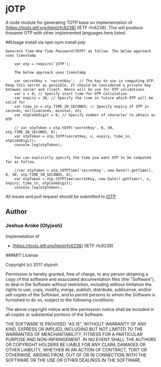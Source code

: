 # jOTP
A node module for generating TOTP base on implementation of [https://tools.ietf.org/html/rfc6238] (IETF rfc6238). This will produce thesame OTP with other implemented languages here listed.

##Usage
    install via npm
    npm install jotp

    Generate Time-One Time Password(TOTP) as follow. The below approach uses timestamp

        var otp = require('jOTP');

        The below approach uses timestamp

        var secretKey = 'secretKey';  // The key to use in computing OTP. Keep this secret as possible, It should be considered a private key betwwen server and client. Hence will be use for OTP validations
        var x = 0; // Specify start time for OTP Calculation
        var expiry = 30; // Specify the time in future which OTP will be valid for
        var time_in = otp.TIME_IN_SECONDS; // Specify expiry of OTP in seconds, milliseconds, minutes, etc
        var otpCodeDigit = 6; // Specify number of character to obtain as OTP

        // var otpToken = otp.tOTP('secretKey', 0, 30, otp.TIME_IN_SECONDS, 6);
        var otpToken = otp.tOTP(secretKey, x, expiry, time_in, otpCodeDigit);
        console.log(otpToken);


        You can explicitly specify the time you want OTP to be computed for as follow.

        //var otpToken = otp.tOTPTime('secretKey', new Date().getTime(), 0, 30, otp.TIME_IN_SECONDS, 6);
        var otpToken = otp.tOTPTime(secretKey, new Date().getTime(), x, expiry, time_in, otpCodeDigit);
        console.log(otpToken);


All issues and pull request should be submitted to [jOTP](https://github.com/olyjosh/jotp)

## Author
### Joshua Aroke (Olyjosh)

Implemetation of
+ [https://tools.ietf.org/html/rfc6238] (IETF rfc6238)




###MIT License

Copyright (c) 2017 olyjosh

Permission is hereby granted, free of charge, to any person obtaining a copy
of this software and associated documentation files (the "Software"), to deal
in the Software without restriction, including without limitation the rights
to use, copy, modify, merge, publish, distribute, sublicense, and/or sell
copies of the Software, and to permit persons to whom the Software is
furnished to do so, subject to the following conditions:

The above copyright notice and this permission notice shall be included in all
copies or substantial portions of the Software.

THE SOFTWARE IS PROVIDED "AS IS", WITHOUT WARRANTY OF ANY KIND, EXPRESS OR
IMPLIED, INCLUDING BUT NOT LIMITED TO THE WARRANTIES OF MERCHANTABILITY,
FITNESS FOR A PARTICULAR PURPOSE AND NON-INFRINGEMENT. IN NO EVENT SHALL THE
AUTHORS OR COPYRIGHT HOLDERS BE LIABLE FOR ANY CLAIM, DAMAGES OR OTHER
LIABILITY, WHETHER IN AN ACTION OF CONTRACT, TORT OR OTHERWISE, ARISING FROM,
OUT OF OR IN CONNECTION WITH THE SOFTWARE OR THE USE OR OTHER DEALINGS IN THE
SOFTWARE.
```

